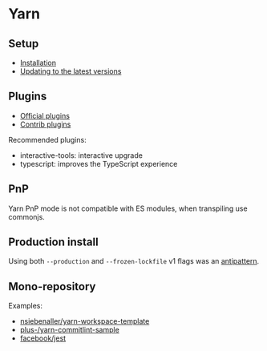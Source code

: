 # Yarn

## Setup

- [Installation](https://yarnpkg.com/getting-started/install)
- [Updating to the latest versions](https://yarnpkg.com/getting-started/install#updating-to-the-latest-versions)

## Plugins

- [Official plugins](https://yarnpkg.com/features/plugins#official-plugins)
- [Contrib plugins](https://yarnpkg.com/features/plugins#contrib-plugins)

Recommended plugins:
- interactive-tools: interactive upgrade
- typescript: improves the TypeScript experience

## PnP

Yarn PnP mode is not compatible with ES modules, when transpiling use commonjs.

## Production install

Using both `--production` and `--frozen-lockfile` v1 flags was an [antipattern](https://github.com/yarnpkg/berry/issues/2253#issuecomment-748439061).

## Mono-repository

Examples:

- [nsiebenaller/yarn-workspace-template](https://github.com/nsiebenaller/yarn-workspace-template)
- [plus-/yarn-commitlint-sample](https://github.com/plus-/yarn-commitlint-sample)
- [facebook/jest](https://github.com/facebook/jest)
